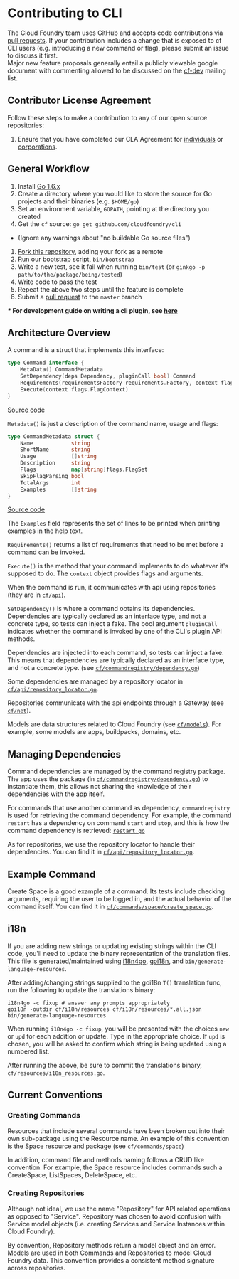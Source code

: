 # Contributing to CLI

The Cloud Foundry team uses GitHub and accepts code contributions via
[pull requests](https://help.github.com/articles/using-pull-requests).
If your contribution includes a change that is exposed to cf CLI users
(e.g. introducing a new command or flag), please submit an issue
to discuss it first.  
Major new feature proposals generally entail a publicly viewable
google document with commenting allowed to be discussed on the [cf-dev](https://lists.cloudfoundry.org/archives/list/cf-dev@lists.cloudfoundry.org/) mailing list.

## Contributor License Agreement

Follow these steps to make a contribution to any of our open source repositories:

1. Ensure that you have completed our CLA Agreement for
  [individuals](http://www.cloudfoundry.org/individualcontribution.pdf) or
  [corporations](http://www.cloudfoundry.org/corpcontribution.pdf).

## General Workflow

1. Install [Go 1.6.x](https://golang.org)
1. Create a directory where you would like to store the source for Go projects and their binaries (e.g. `$HOME/go`)
1. Set an environment variable, `GOPATH`, pointing at the directory you created
1. Get the `cf` source: `go get github.com/cloudfoundry/cli`
  * (Ignore any warnings about "no buildable Go source files")
1. [Fork this repository](https://help.github.com/articles/fork-a-repo/), adding your fork as a remote
1. Run our bootstrap script, `bin/bootstrap`
1. Write a new test, see it fail when running `bin/test` (or `ginkgo -p path/to/the/package/being/tested`)
1. Write code to pass the test
1. Repeat the above two steps until the feature is complete
1. Submit a [pull request](https://help.github.com/articles/using-pull-requests/) to the `master` branch

**_*_ For development guide on writing a cli plugin, see [here](https://github.com/cloudfoundry/cli/tree/master/plugin_examples)**

## Architecture Overview

A command is a struct that implements this interface:

```Go
type Command interface {
	MetaData() CommandMetadata
	SetDependency(deps Dependency, pluginCall bool) Command
	Requirements(requirementsFactory requirements.Factory, context flags.FlagContext) []requirements.Requirement
	Execute(context flags.FlagContext)
}
```
[Source code](https://github.com/cloudfoundry/cli/blob/master/cf/commandregistry/command.go#L9)

`Metadata()` is just a description of the command name, usage and flags:
```Go
type CommandMetadata struct {
	Name            string
	ShortName       string
	Usage           []string
	Description     string
	Flags           map[string]flags.FlagSet
	SkipFlagParsing bool
	TotalArgs       int
	Examples        []string
}
```
[Source code](https://github.com/cloudfoundry/cli/blob/master/cf/commandregistry/command.go#L16)

The `Examples` field represents the set of lines to be printed when printing examples in the help text.

`Requirements()` returns a list of requirements that need to be met before a command can be invoked.

`Execute()` is the method that your command implements to do whatever it's supposed to do. The `context` object
provides flags and arguments.

When the command is run, it communicates with api using repositories (they are in [`cf/api`](https://github.com/cloudfoundry/cli/blob/master/cf/api)).

`SetDependency()` is where a command obtains its dependencies. Dependencies are typically declared as an interface type, and not a concrete type, so tests can inject a fake.
The bool argument `pluginCall` indicates whether the command is invoked by one of the CLI's plugin API methods.

Dependencies are injected into each command, so tests can inject a fake. This means that dependencies are
typically declared as an interface type, and not a concrete type. (see [`cf/commandregistry/dependency.go`](https://github.com/cloudfoundry/cli/blob/master/cf/commandregistry/dependency.go))

Some dependencies are managed by a repository locator in [`cf/api/repository_locator.go`](https://github.com/cloudfoundry/cli/blob/master/cf/api/repository_locator.go).

Repositories communicate with the api endpoints through a Gateway (see [`cf/net`](https://github.com/cloudfoundry/cli/tree/master/cf/net)).

Models are data structures related to Cloud Foundry (see [`cf/models`](https://github.com/cloudfoundry/cli/tree/master/cf/models)). For example, some models are
apps, buildpacks, domains, etc.

## Managing Dependencies

Command dependencies are managed by the command registry package. The app uses the package (in [`cf/commandregistry/dependency.go`](https://github.com/cloudfoundry/cli/blob/master/cf/commandregistry/dependency.go)) to instantiate them, this allows not sharing the knowledge of their dependencies with the app itself.

For commands that use another command as dependency, `commandregistry` is used for retrieving the command dependency. For example, the command `restart` has a dependency on command `start` and `stop`, and this is how the command dependency is retrieved: [`restart.go`](https://github.com/cloudfoundry/cli/blob/master/cf/commands/application/restart.go#L59)

As for repositories, we use the repository locator to handle their dependencies. You can find it in [`cf/api/repository_locator.go`](https://github.com/cloudfoundry/cli/blob/master/cf/api/repository_locator.go).

## Example Command

Create Space is a good example of a command. Its tests include checking arguments, requiring the user
to be logged in, and the actual behavior of the command itself. You can find it in [`cf/commands/space/create_space.go`](https://github.com/cloudfoundry/cli/blob/master/cf/commands/space/create_space.go).

## i18n

If you are adding new strings or updating existing strings within the CLI code, you'll need to update the binary representation of the translation files. This file is generated/maintained using [i18n4go](https://github.com/krishicks/i18n4go), [goi18n](https://github.com/nicksnyder/go-i18n), and `bin/generate-language-resources`.

After adding/changing strings supplied to the goi18n `T()` translation func, run the following to update the translations binary:

    i18n4go -c fixup # answer any prompts appropriately
    goi18n -outdir cf/i18n/resources cf/i18n/resources/*.all.json
    bin/generate-language-resources

When running `i18n4go -c fixup`, you will be presented with the choices `new` or `upd` for each addition or update. Type in the appropriate choice. If `upd` is chosen, you will be asked to confirm which string is being updated using a numbered list.

After running the above, be sure to commit the translations binary, `cf/resources/i18n_resources.go`.

## Current Conventions

### Creating Commands

Resources that include several commands have been broken out into their own sub-package using the Resource name. An example of this convention is the Space resource and package (see `cf/commands/space`)

In addition, command file and methods naming follows a CRUD like convention. For example, the Space resource includes commands such a CreateSpace, ListSpaces, DeleteSpace, etc.

### Creating Repositories

Although not ideal, we use the name "Repository" for API related operations as opposed to "Service". Repository was chosen
to avoid confusion with Service model objects (i.e. creating Services and Service Instances within Cloud Foundry).

By convention, Repository methods return a model object and an error. Models are used in both Commands and Repositories
to model Cloud Foundry data. This convention provides a consistent method signature across repositories.
